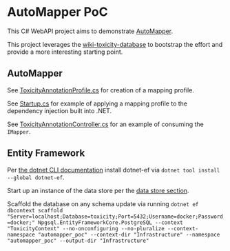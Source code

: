 # AutoMapper PoC

This C# WebAPI project aims to demonstrate [AutoMapper](https://automapper.org/). 

This project leverages the [wiki-toxicity-database](../../Postgres/wiki-toxicity-database/README.md) to bootstrap the effort and provide a more interesting starting point.

## AutoMapper

See [ToxicityAnnotationProfile.cs](Mapping/ToxicityAnnotationProfile.cs) for creation of a mapping profile.

See [Startup.cs](Startup.cs) for example of applying a mapping profile to the dependency injection built into .NET.

See [ToxicityAnnotationController.cs](Controllers/ToxicityAnnotationController.cs) for an example of consuming the `IMapper`.

## Entity Framework

Per [the dotnet CLI documentation](https://docs.microsoft.com/en-us/ef/core/cli/dotnet) install dotnet-ef via `dotnet tool install --global dotnet-ef`.

Start up an instance of the data store per the [data store section](#data-store).

Scaffold the database on any schema update via running `dotnet ef dbcontext scaffold "Server=localhost;Database=toxicity;Port=5432;Username=docker;Password=docker;" Npgsql.EntityFrameworkCore.PostgreSQL --context "ToxicityContext" --no-onconfiguring --no-pluralize --context-namespace "automapper_poc" --context-dir "Infrastructure" --namespace "automapper_poc" --output-dir "Infrastructure"`
